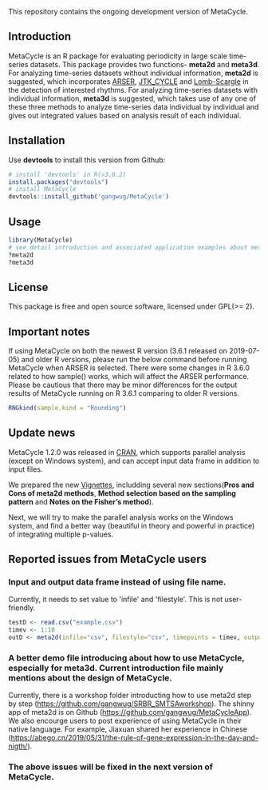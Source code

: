 This repository contains the ongoing development version of MetaCycle. 

## Introduction
MetaCycle is an R package for evaluating periodicity in large scale time-series datasets. This package provides two functions-
**meta2d** and **meta3d**. For analyzing time-series datasets without individual information, **meta2d** is suggested, 
which incorporates [ARSER](https://github.com/cauyrd/ARSER), [JTK_CYCLE](http://openwetware.org/wiki/HughesLab:JTK_Cycle) and
[Lomb-Scargle](http://research.stowers-institute.org/efg/2005/LombScargle/) in the detection of interested rhythms. For analyzing 
time-series datasets with individual information, **meta3d** is suggested, which takes use of any one of these three methods to 
analyze time-series data individual by individual and gives out integrated values based on analysis result of each individual.

## Installation
Use **devtools** to install this version from Github:

```r
# install 'devtools' in R(>3.0.2)
install.packages("devtools")
# install MetaCycle
devtools::install_github('gangwug/MetaCycle')
```

## Usage
```r
library(MetaCycle)
# see detail introduction and associated application examples about meta2d or meta3d
?meta2d
?meta3d
```

## License
This package is free and open source software, licensed under GPL(>= 2).

## Important notes
If using MetaCycle on both the newest R version (3.6.1 released on 2019-07-05) and older R versions, please run the below command before running MetaCycle when ARSER is selected. There were some changes in R 3.6.0 related to how sample() works, which will affect the ARSER performance. Please be cautious that there may be minor differences for the output results of MetaCycle running on R 3.6.1 comparing to older R versions.

```r
RNGkind(sample.kind = "Rounding")
```

## Update news
MetaCycle 1.2.0 was released in [CRAN](https://cran.r-project.org/web/packages/MetaCycle/index.html), which supports parallel analysis (except on Windows system), and can accept input data frame in addition to input files.

We prepared the new [Vignettes](https://cran.r-project.org/web/packages/MetaCycle/vignettes/implementation.html), includding several new sections(**Pros and Cons of meta2d methods**, **Method selection based on the sampling pattern** and **Notes on the Fisher’s method**).

Next, we will try to make the parallel analysis works on the Windows system, and find a better way (beautiful in theory and powerful in practice) of integrating multiple p-values.

## Reported issues from MetaCycle users
### Input and output data frame instead of using file name. 

Currently, it needs to set value to 'infile' and 'filestyle'. This is not user-friendly.

```r
testD <- read.csv("example.csv")
timev <- 1:10
outD <- meta2d(infile="csv", filestyle="csv", timepoints = timev, outputFile=FALSE, nDF=testD)
```
### A better demo file introducing about how to use MetaCycle, especially for meta3d. Current introduction file mainly mentions about the design of MetaCycle. 

Currently, there is a workshop folder introducting how to use meta2d step by step (https://github.com/gangwug/SRBR_SMTSAworkshop). The shinny app of meta2d is on Github (https://github.com/gangwug/MetaCycleApp). We also encourge users to post experience of using MetaCycle in their native language. For example, Jiaxuan shared her experience in Chinese (https://abego.cn/2019/05/31/the-rule-of-gene-expression-in-the-day-and-nigth/). 

### The above issues will be fixed in the next version of MetaCycle.
